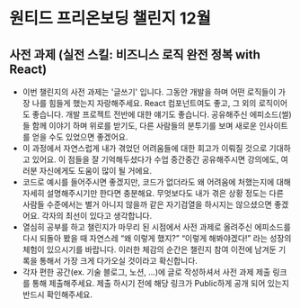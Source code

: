 # 원티드 프리온보딩 챌린지 12월

## 사전 과제 (실전 스킬: 비즈니스 로직 완전 정복 with React)

- 이번 챌린지의 사전 과제는 '글쓰기' 입니다. 그동안 개발을 하며 어떤 로직들이 가장 나를 힘들게 했는지 자랑해주세요. React 컴포넌트여도 좋고, 그 외의 로직이어도 좋습니다. 개발 프로젝트 전반에 대한 얘기도 좋습니다. 공유해주신 에피소드(썰)들 함께 이야기 하며 위로를 받기도, 다른 사람들의 분투기를 보며 새로운 인사이트를 얻을 수도 있었으면 좋겠어요.
- 이 과정에서 자연스럽게 내가 겪었던 어려움들에 대한 회고가 이뤄질 것으로 기대하고 있어요. 이 점들을 잘 기억해두셨다가 수업 중간중간 공유해주시면 강의에도, 여러분 자신에게도 도움이 많이 될 거에요.
- 코드로 예시를 들어주시면 좋겠지만, 코드가 없더라도 왜 어려움에 처했는지에 대해 자세히 설명해주시기만 한다면 충분해요. 무엇보다도 내가 겪은 상황 정도는 다른 사람들 수준에서는 별거 아니지 않을까 같은 자기검열을 하시지는 않으셨으면 좋겠어요. 각자의 최선이 있다고 생각합니다.
- 열심히 공부를 하고 챌린지가 마무리 된 시점에서 사전 과제로 올려주신 에피소드를 다시 되돌아 봤을 때 자연스레 “왜 이렇게 했지?” “이렇게 해봐야겠다!” 라는 성장의 체험이 있으시기를 바랍니다. 이러한 체감의 순간은 챌린지 참여 이전에 남겨둔 기록을 통해서 가장 크게 다가오실 것이라고 확신합니다.
- 각자 편한 공간(ex. 기술 블로그, 노션, ...)에 글로 작성하셔서 사전 과제 제출 링크를 통해 제출해주세요. 제출 하시기 전에 해당 링크가 Public하게 공개 되어 있는지 반드시 확인해주세요.
